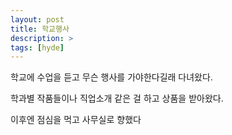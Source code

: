 ```yaml
---
layout: post
title: 학교행사
description: >
tags: [hyde]
---
```

학교에 수업을 듣고 무슨 행사를 가야한다길래 다녀왔다.

학과별 작품들이나 직업소개 같은 걸 하고 상품을 받아왔다.

이후엔 점심을 먹고 사무실로 향했다
 
